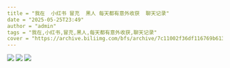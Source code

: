 ```yaml
---
title = "我在  小红书 冒充  黑人 每天都有意外收获  聊天记录"
date = "2025-05-25T23:49"
author = "admin"
tags = "我在,小红书,冒充,黑人,每天都有意外收获,聊天记录"
cover = "https://archive.biliimg.com/bfs/archive/7c11002f36df116769b6134a010b08adf42fbc5b.jpg"
---
```


![](https://archive.biliimg.com/bfs/archive/7c11002f36df116769b6134a010b08adf42fbc5b.jpg)
![](https://archive.biliimg.com/bfs/archive/631067ea860c9305e7e21facb2dffad80b3d666e.jpg)
![](https://archive.biliimg.com/bfs/archive/be3b846183f60a2860da52a0d47c25618cf84d2d.jpg)